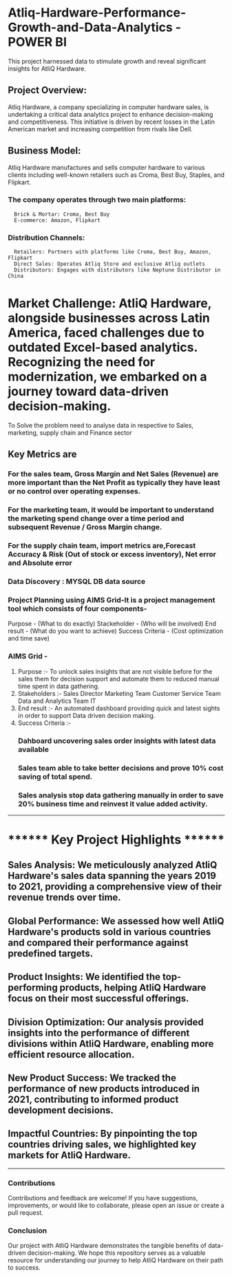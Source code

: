 #  Atliq-Hardware-Performance-Growth-and-Data-Analytics - POWER BI
This project harnessed data to stimulate growth and reveal significant insights for AtliQ Hardware.

## Project Overview:
  Atliq Hardware, a company specializing in computer hardware sales, is undertaking a critical data analytics project to enhance decision-making and competitiveness. 
  This initiative is driven by recent losses in the Latin American market and increasing competition from rivals like Dell.

## Business Model: 
  Atliq Hardware manufactures and sells computer hardware to various clients including well-known retailers such as Croma, Best Buy, Staples, and Flipkart. 
### The company operates through two main platforms:
      Brick & Mortar: Croma, Best Buy
      E-commerce: Amazon, Flipkart
### Distribution Channels:
      Retailers: Partners with platforms like Croma, Best Buy, Amazon, Flipkart
      Direct Sales: Operates Atliq Store and exclusive Atliq outlets
      Distributors: Engages with distributors like Neptune Distributor in China
      
# Market Challenge: AtliQ Hardware, alongside businesses across Latin America, faced challenges due to outdated Excel-based analytics. Recognizing the need for modernization, we embarked on a journey toward data-driven decision-making.

To Solve the problem need to analyse data in respective to Sales, marketing, supply chain and Finance sector
## Key Metrics are 
### For the sales team, Gross Margin and Net Sales (Revenue) are more important than the Net Profit as typically they have least or no control over operating expenses.
### For the marketing team, it would be important to understand the marketing spend change over a time period and subsequent Revenue / Gross Margin change.
### For the supply chain team, import metrics are,Forecast Accuracy & Risk (Out of stock or excess inventory), Net error and Absolute error

### Data Discovery :  MYSQL DB data source 
### Project Planning using AIMS Grid-It is a project management tool which consists of four components-
  Purpose - (What to do exactly)
  Stackeholder - (Who will be involved)
  End result - (What do you want to achieve)
  Success Criteria - (Cost optimization and time save)
### AIMS Grid -
1. Purpose :- To unlock sales insights that are not visible before for the sales them for decision support and automate them to reduced manual time spent in data gathering.
2. Stakeholders :-
    Sales Director
    Marketing Team
    Customer Service Team
    Data and Analytics Team
    IT
3. End result :- An automated dashboard providing quick and latest sights in order to support Data driven decision making.
4. Success Criteria :-
    ###   Dahboard uncovering sales order insights with latest data available
    ###   Sales team able to take better decisions and prove 10% cost saving of total spend.
    ###   Sales analysis stop data gathering manually in order to save 20% business time and reinvest it value added activity.
---------------------------------------------------------------------------------------------

#   ****** Key Project Highlights ******
## Sales Analysis: We meticulously analyzed AtliQ Hardware's sales data spanning the years 2019 to 2021, providing a comprehensive view of their revenue trends over time.
## Global Performance: We assessed how well AtliQ Hardware's products sold in various countries and compared their performance against predefined targets.
## Product Insights: We identified the top-performing products, helping AtliQ Hardware focus on their most successful offerings.
## Division Optimization: Our analysis provided insights into the performance of different divisions within AtliQ Hardware, enabling more efficient resource allocation.
## New Product Success: We tracked the performance of new products introduced in 2021, contributing to informed product development decisions.
## Impactful Countries: By pinpointing the top countries driving sales, we highlighted key markets for AtliQ Hardware.

---------------------------------------------------------------------------------------------

### Contributions
Contributions and feedback are welcome! If you have suggestions, improvements, or would like to collaborate, please open an issue or create a pull request.

### Conclusion
Our project with AtliQ Hardware demonstrates the tangible benefits of data-driven decision-making. We hope this repository serves as a valuable resource for understanding our journey to help AtliQ Hardware on their path to success.
      
  
